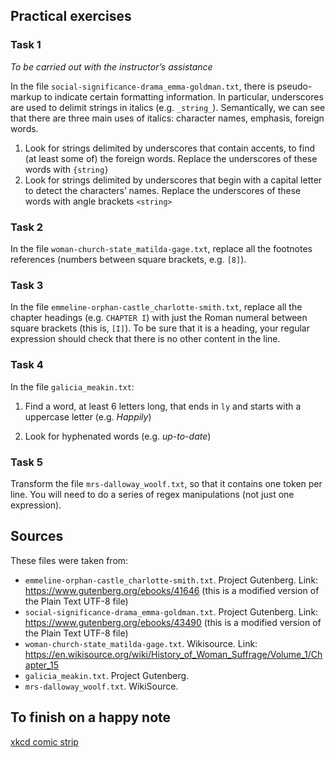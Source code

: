 ## Practical exercises

### Task 1
_To be carried out with the instructor’s assistance_

In the file `social-significance-drama_emma-goldman.txt`, there is pseudo-markup to indicate certain formatting information. In particular, underscores are used to delimit strings in italics (e.g. `_string_`). Semantically, we can see that there are three main uses of italics: character names, emphasis, foreign words. 
1. Look for strings delimited by underscores that contain accents, to find (at least some of) the foreign words. Replace the underscores of these words with `{string}`
2. Look for strings delimited by underscores that begin with a capital letter to detect the characters’ names. Replace the underscores of these words with angle brackets `<string>`

### Task 2
In the file `woman-church-state_matilda-gage.txt`, replace all the footnotes references (numbers between square brackets, e.g. `[8]`).

### Task 3
In the file `emmeline-orphan-castle_charlotte-smith.txt`, replace all the chapter headings (e.g. `CHAPTER I`) with just the Roman numeral between square brackets (this is, `[I]`). To be sure that it is a heading, your regular expression should check that there is no other content in the line.

### Task 4
In the file `galicia_meakin.txt`:
1. Find a word, at least 6 letters long, that ends in `ly` and starts with a uppercase letter (e.g. _Happily_)

2. Look for hyphenated words (e.g. _up-to-date_)

### Task 5
Transform the file `mrs-dalloway_woolf.txt`, so that it contains one token per line. You will need to do a series of regex manipulations (not just one expression).


## Sources

These files were taken from:

- `emmeline-orphan-castle_charlotte-smith.txt`. Project Gutenberg. Link: https://www.gutenberg.org/ebooks/41646 (this is a modified version of the Plain Text UTF-8 file)
- `social-significance-drama_emma-goldman.txt`. Project Gutenberg. Link: https://www.gutenberg.org/ebooks/43490 (this is a modified version of the Plain Text UTF-8 file)
- `woman-church-state_matilda-gage.txt`. Wikisource. Link: https://en.wikisource.org/wiki/History_of_Woman_Suffrage/Volume_1/Chapter_15 
- `galicia_meakin.txt`. Project Gutenberg.
- `mrs-dalloway_woolf.txt`. WikiSource.


## To finish on a happy note

[xkcd comic strip](https://xkcd.com/208/)
